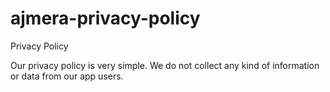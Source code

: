 # ajmera-privacy-policy

Privacy Policy

Our privacy policy is very simple. We do not collect any kind of information or data from our app users.
